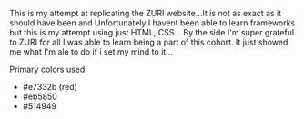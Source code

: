 This is my attempt at replicating the ZURI website...It is not as exact as it should have been and Unfortunately I havent been able to learn frameworks but this is my attempt using just HTML, CSS...
By the side I'm super grateful to ZURI for all I was able to learn being a part of this cohort. It just showed me what I'm ale to do if i set my mind to it... 









Primary colors used:

- #e7332b (red)
- #eb5850
- #514949
